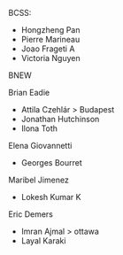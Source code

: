 BCSS:
* Hongzheng Pan
* Pierre Marineau
* Joao Frageti A
* Victoria Nguyen

BNEW

Brian Eadie   
  * Attila Czehlár > Budapest
  * Jonathan Hutchinson
  * Ilona Toth

Elena Giovannetti   
  * Georges Bourret

Maribel Jimenez   
  * Lokesh Kumar K

Eric Demers   
  * Imran Ajmal > ottawa
  * Layal Karaki
